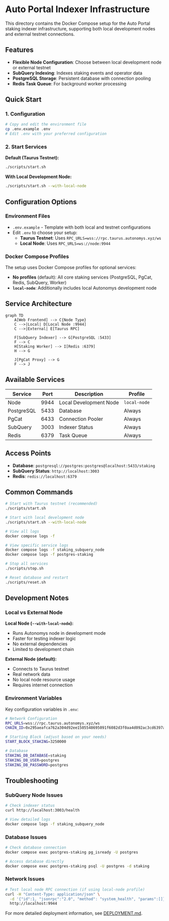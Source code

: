 # Auto Portal Indexer Infrastructure

This directory contains the Docker Compose setup for the Auto Portal staking indexer infrastructure, supporting both local development nodes and external testnet connections.

## Features

- **Flexible Node Configuration**: Choose between local development node or external testnet
- **SubQuery Indexing**: Indexes staking events and operator data
- **PostgreSQL Storage**: Persistent database with connection pooling
- **Redis Task Queue**: For background worker processing

## Quick Start

### 1. Configuration

```bash
# Copy and edit the environment file
cp .env.example .env
# Edit .env with your preferred configuration
```

### 2. Start Services

**Default (Taurus Testnet):**

```bash
./scripts/start.sh
```

**With Local Development Node:**

```bash
./scripts/start.sh --with-local-node
```

## Configuration Options

### Environment Files

- `.env.example` - Template with both local and testnet configurations
- Edit `.env` to choose your setup:
  - **Taurus Testnet**: Uses `RPC_URLS=wss://rpc.taurus.autonomys.xyz/ws`
  - **Local Node**: Uses `RPC_URLS=ws://node:9944`

### Docker Compose Profiles

The setup uses Docker Compose profiles for optional services:

- **No profiles** (default): All core staking services (PostgreSQL, PgCat, Redis, SubQuery, Worker)
- **`local-node`**: Additionally includes local Autonomys development node

## Service Architecture

```mermaid
graph TD
    A[Web Frontend] --> C{Node Type}
    C -->|Local| D[Local Node :9944]
    C -->|External| E[Taurus RPC]

    F[SubQuery Indexer] --> G[PostgreSQL :5433]
    F --> C
    H[Staking Worker] --> I[Redis :6379]
    H --> G

    J[PgCat Proxy] --> G
    F --> J
```

## Available Services

| Service    | Port | Description            | Profile      |
| ---------- | ---- | ---------------------- | ------------ |
| Node       | 9944 | Local Development Node | `local-node` |
| PostgreSQL | 5433 | Database               | Always       |
| PgCat      | 6433 | Connection Pooler      | Always       |
| SubQuery   | 3003 | Indexer Status         | Always       |
| Redis      | 6379 | Task Queue             | Always       |

## Access Points

- **Database**: `postgresql://postgres:postgres@localhost:5433/staking`
- **SubQuery Status**: `http://localhost:3003`
- **Redis**: `redis://localhost:6379`

## Common Commands

```bash
# Start with Taurus testnet (recommended)
./scripts/start.sh

# Start with local development node
./scripts/start.sh --with-local-node

# View all logs
docker compose logs -f

# View specific service logs
docker compose logs -f staking_subquery_node
docker compose logs -f postgres-staking

# Stop all services
./scripts/stop.sh

# Reset database and restart
./scripts/reset.sh
```

## Development Notes

### Local vs External Node

**Local Node (`--with-local-node`):**

- Runs Autonomys node in development mode
- Faster for testing indexer logic
- No external dependencies
- Limited to development chain

**External Node (default):**

- Connects to Taurus testnet
- Real network data
- No local node resource usage
- Requires internet connection

### Environment Variables

Key configuration variables in `.env`:

```bash
# Network Configuration
RPC_URLS=wss://rpc.taurus.autonomys.xyz/ws
CHAIN_ID=0x295aeafca762a304d92ee1505548695091f6082d3f0aa4d092ac3cd6397a6c5e

# Starting Block (adjust based on your needs)
START_BLOCK_STAKING=3250000

# Database
STAKING_DB_DATABASE=staking
STAKING_DB_USER=postgres
STAKING_DB_PASSWORD=postgres
```

## Troubleshooting

### SubQuery Node Issues

```bash
# Check indexer status
curl http://localhost:3003/health

# View detailed logs
docker compose logs -f staking_subquery_node
```

### Database Issues

```bash
# Check database connection
docker compose exec postgres-staking pg_isready -U postgres

# Access database directly
docker compose exec postgres-staking psql -U postgres -d staking
```

### Network Issues

```bash
# Test local node RPC connection (if using local-node profile)
curl -H "Content-Type: application/json" \
  -d '{"id":1, "jsonrpc":"2.0", "method": "system_health", "params":[]}' \
  http://localhost:9944
```

For more detailed deployment information, see [DEPLOYMENT.md](./DEPLOYMENT.md).
